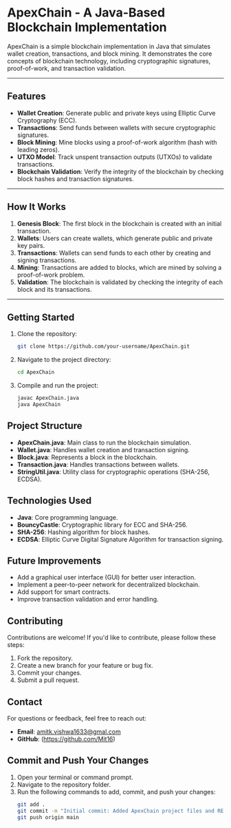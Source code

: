 # ApexChain - A Java-Based Blockchain Implementation

ApexChain is a simple blockchain implementation in Java that simulates wallet creation, transactions, and block mining. It demonstrates the core concepts of blockchain technology, including cryptographic signatures, proof-of-work, and transaction validation.

---

## **Features**
- **Wallet Creation**: Generate public and private keys using Elliptic Curve Cryptography (ECC).
- **Transactions**: Send funds between wallets with secure cryptographic signatures.
- **Block Mining**: Mine blocks using a proof-of-work algorithm (hash with leading zeros).
- **UTXO Model**: Track unspent transaction outputs (UTXOs) to validate transactions.
- **Blockchain Validation**: Verify the integrity of the blockchain by checking block hashes and transaction signatures.

---

## **How It Works**
1. **Genesis Block**: The first block in the blockchain is created with an initial transaction.
2. **Wallets**: Users can create wallets, which generate public and private key pairs.
3. **Transactions**: Wallets can send funds to each other by creating and signing transactions.
4. **Mining**: Transactions are added to blocks, which are mined by solving a proof-of-work problem.
5. **Validation**: The blockchain is validated by checking the integrity of each block and its transactions.

---

## **Getting Started**

1. Clone the repository:
   ```bash
   git clone https://github.com/your-username/ApexChain.git
   ```

2. Navigate to the project directory:
   ```bash
   cd ApexChain
   ```

3. Compile and run the project:
   ```bash
   javac ApexChain.java
   java ApexChain
   ```

## **Project Structure**
- **ApexChain.java**: Main class to run the blockchain simulation.
- **Wallet.java**: Handles wallet creation and transaction signing.
- **Block.java**: Represents a block in the blockchain.
- **Transaction.java**: Handles transactions between wallets.
- **StringUtil.java**: Utility class for cryptographic operations (SHA-256, ECDSA).

## **Technologies Used**
- **Java**: Core programming language.
- **BouncyCastle**: Cryptographic library for ECC and SHA-256.
- **SHA-256**: Hashing algorithm for block hashes.
- **ECDSA**: Elliptic Curve Digital Signature Algorithm for transaction signing.

## **Future Improvements**
- Add a graphical user interface (GUI) for better user interaction.
- Implement a peer-to-peer network for decentralized blockchain.
- Add support for smart contracts.
- Improve transaction validation and error handling.

## **Contributing**
Contributions are welcome! If you'd like to contribute, please follow these steps:

1. Fork the repository.
2. Create a new branch for your feature or bug fix.
3. Commit your changes.
4. Submit a pull request.

## **Contact**
For questions or feedback, feel free to reach out:
- **Email**: amitk.vishwa1633@gmal.com
- **GitHub**: (https://github.com/Mit16)

## **Commit and Push Your Changes**
1. Open your terminal or command prompt.
2. Navigate to the repository folder.
3. Run the following commands to add, commit, and push your changes:
   ```bash
   git add .
   git commit -m "Initial commit: Added ApexChain project files and README"
   git push origin main
   ```


